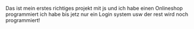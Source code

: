 Das ist mein erstes richtiges projekt mit js und ich habe einen Onlineshop programmiert ich habe bis jetz nur ein Login system usw der rest wird noch programmiert!
